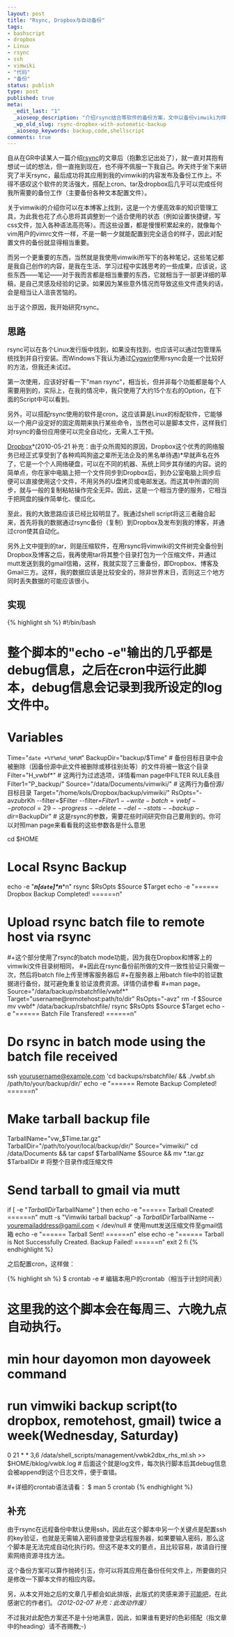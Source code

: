 ```yaml
---
layout: post
title: "Rsync, Dropbox与自动备份"
tags:
- bashscript
- dropbox
- Linux
- rsync
- ssh
- vimwiki
- "代码"
- "备份"
status: publish
type: post
published: true
meta:
  _edit_last: "1"
  _aioseop_description: "介绍rsync结合等软件的备份方案，文中以备份vimwiki为样例，给出详细注释的脚本代码，方便理解与学习。"
  _wp_old_slug: rsync-dropbox-with-automatic-backup
  _aioseop_keywords: backup,code,shellscript
comments: true
---
```

自从在GR中读某人一篇介绍[rsync](http://samba.anu.edu.au/rsync/)的文章后（抱歉忘记出处了），就一直对其抱有想试一试的想法，但一直拖到现在，也不得不佩服一下我自己。昨天终于坐下来研究了半天rsync，最后成功将其应用到我的vimwiki的内容发布及备份工作上。不得不感叹这个软件的灵活强大，搭配上cron、tar及dropbox后几乎可以完成任何我所需要的备份工作（主要备份各种文本配置文件）。

关于vimwiki的介绍你可以在本博客上找到，这是一个方便高效率的知识管理工具，为此我也花了点心思将其调整到一个适合使用的状态（例如设置快捷键，写css文件，加入各种语法高亮等）。而这些设置，都是慢慢积累起来的，就像每个vim用户的vimrc文件一样，不是一朝一夕就能配置到完全适合的样子，因此对配置文件的备份就显得相当重要。

而另一个更重要的东西，当然就是我使用vimwiki所写下的各种笔记，这些笔记都是我自己创作的内容，是我在生活、学习过程中实践思考的一些成果，应该说，这些东西——笔记——对于我而言都是相当重要的东西，它就相当于一部更详细的草稿，是自己灵感及经验的记录。如果因为某些意外情况而导致这些文件遗失的话，会是相当让人沮丧苦恼的。

出于这个原因，我开始研究rsync。

## 思路

rsync可以在各个Linux发行版中找到，如果没有找到，也应该可以通过包管理系统找到并自行安装。而Windows下我认为通过[Cygwin](http://www.cygwin.com)使用rsync会是一个比较好的方法，但我还未试过。

第一次使用，应该好好看一下"man rsync"，相当长，但并非每个功能都是每个人需要用到的，实际上，在我的情况中，我只使用了大约15个左右的Option，在下面的Script中可以看到。

另外，可以搭配rsync使用的软件是cron，这应该算是Linux的标配软件，它能够以一个用户设定好的固定周期来执行某些命令，当然也可以是脚本文件，这样我们对rsync的备份应用便可以完全自动化，无需人工干预。

[Dropbox](https://www.dropbox.com/referrals/NTI4MjMwMDI5)*(2010-05-21 补充：由于众所周知的原因，Dropbox这个优秀的网络服务已经正式享受到了各种鸡鸣狗盗之辈所无法企及的黑名单待遇)*早就声名在外了，它是一个个人网络硬盘，可以在不同的机器、系统上同步其存储的内容。说的简单点，你在家中电脑上把一个文件同步到Dropbox后，到办公室电脑上同步后便可以直接使用这个文件，不用另外的U盘拷贝或电邮发送。而这其中所谓的同步，就与一般的复制粘帖操作完全无异。因此，这是一个相当方便的服务，它相当于把网盘的操作简单化、傻瓜化。

至此，我的大致思路应该已经比较明显了。我通过shell script将这三者融合起来，首先将我的数据通过rsync备份（复制）到Dropbox及发布到我的博客，并通过cron使其自动化。

另外上文中提到的tar，则是压缩软件，在用rsync将vimwiki的文件树完全备份到Dropbox及博客之后，我再使用tar将其整个目录打包为一个压缩文件，并通过mutt发送到我的gmail信箱，这样，我就实现了三重备份，即Dropbox、博客及Gmail三方。这样，我的数据应该是比较安全的，除非世界末日，否则这三个地方同时丢失数据的可能应该很小。

## 实现

{% highlight sh %}
#!/bin/bash

# 整个脚本的"echo -e"输出的几乎都是debug信息，之后在cron中运行此脚本，debug信息会记录到我所设定的log文件中。

# Variables
Time="`date +%Y%m%d_%H%M`"
BackupDir="backup/$Time" # 备份目标目录中会被删除（因备份源中此文件被删除或移往别处等）的文件将被一致这个目录
Filter="H_vwbf*" # 这两行为过滤选项，详情看man page中FILTER RULE条目
Filter1="P_backup/"
Source="/data/Documents/vimwiki/" # 这两行为备份源/目标目录
Target="/home/kols/Dropbox/backup/vimwiki/"
RsOpts="-avzubrKh --filter=$Filter --filter=$Filter1 --write-batch=vwbf --protocol=29 --progress --delete --del --stats --backup-dir=$BackupDir" # 这是rsync的参数，需要花些时间研究你自己要用到的。你可以对照man page来看看我的这些参数各是什么意思

cd $HOME
# Local Rsync Backup
echo -e "********************************n*[`date`]*n********************************n"
rsync $RsOpts $Source $Target
echo -e "====== Dropbox Backup Completed! ======n"

# Upload rsync batch file to remote host via rsync
#+这个部分使用了rsync的batch mode功能，因为我在Dropbox和博客上的vimwiki文件目录树相同，
#+因此在rsync备份前所做的文件一致性验证只需做一次，然后将batch file上传至博客服务器后
#+在服务器上用batch file中的验证数据进行备份，就可避免重复验证浪费资源。详情仍请参看
#+man page。
Source="/data/backup/rsbatchfile/vwbf*"
Target="username@remotehost:path/to/dir"
RsOpts="-avz"
rm -f $Source
mv vwbf* /data/backup/rsbatchfile/
rsync $RsOpts $Source $Target
echo -e "====== Batch File Transfered! ======n"

# Do rsync in batch mode using the batch file received
ssh yourusername@example.com 'cd backups/rsbatchfile/ && ./vwbf.sh /path/to/your/backup/dir/'
echo -e "====== Remote Backup Completed! ======n"

# Make tarball backup file
TarballName="vw_$Time.tar.gz"
TarballDir="/path/to/your/local/backup/dir/"
Source="vimwiki/"
cd /data/Documents && tar capsf $TarballName $Source && mv *.tar.gz $TarballDir # 将整个目录作成压缩文件

# Send tarball to gmail via mutt
if [ -e "$TarballDir$TarballName" ]
then
  echo -e "====== Tarball Created! ======n"
  mutt -s "Vimwiki tarball backup" -a $TarballDir$TarballName -- youremailaddress@gamil.com < /dev/null # 使用mutt发送压缩文件至gmail信箱
  echo -e "====== Tarball Sent! ======n"
else
  echo -e "====== Tarball is Not Successfully Created. Backup Failed! ======n"
  exit 2
fi
{% endhighlight %}

之后配置cron，这样做：

{% highlight sh %}
$ crontab -e # 编辑本用户的crontab（相当于计划时间表）

# 这里我的这个脚本会在每周三、六晚九点自动执行。
# min hour dayomon mon dayoweek command
# run vimwiki backup script(to dropbox, remotehost, gmail) twice a week(Wednesday, Saturday)
0 21 * * 3,6 /data/shell_scripts/management/vwbk2dbx_rhs_ml.sh >> $HOME/bklog/vwbk.log # 后面这个就是log文件，每次执行脚本后其debug信息会被append到这个日志文件，便于查错。

#+详细的crontab语法请看：
$ man 5 crontab
{% endhighlight %}

## 补充

由于rsync在远程备份中默认使用ssh，因此在这个脚本中另一个关键点是配置ssh的key验证，也就是无需输入密码直接登录远程服务器，如果要输入密码，那么这个脚本是无法完成自动化执行的。但这不是本文的要点，且比较容易，故请自行搜索网络资源寻找方法。

这个备份方案可以算作抛砖引玉，你可以将其应用在备份任何文件上，所要做的只是修改一下脚本文件的相应内容。

另，从本文开始之后的文章几乎都会如此排版，此版式的灵感来源于[可能吧](https://www.kenengba.com)，在此感谢它的作者们。*（2012-02-07 补充：此改动作废）*

不过我对此配色方案还不是十分地满意，因此，如果谁有更好的色彩搭配（指文章中的heading）请不吝赐教;-)
